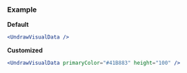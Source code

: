 ### Example

**Default**
```jsx
<UndrawVisualData />
```

**Customized**
```jsx
<UndrawVisualData primaryColor="#41B883" height="100" />
```
